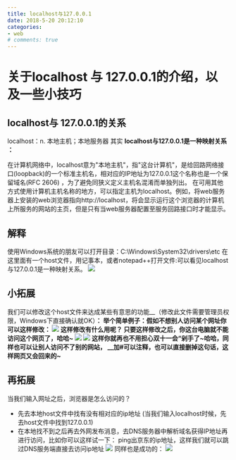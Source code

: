 ```yaml
---
title: localhost与127.0.0.1
date: 2018-5-20 20:12:10
categories:
- web
# comments: true
---
```

# 关于localhost 与 127.0.0.1的介绍，以及一些小技巧
## localhost与 127.0.0.1的关系

localhost：n. 本地主机；本地服务器
其实
__localhost与127.0.0.1是一种映射关系 ：__

在计算机网络中，localhost意为"本地主机"，指"这台计算机"，是给回路网络接口(loopback)的一个标准主机名，相对应的IP地址为127.0.0.1这个名称也是一个保留域名(RFC 2606) ，为了避免同狭义定义主机名混淆而单独列出。
在可用其他方式使用计算机主机名称的地方，可以指定主机为localhost。例如，将web服务器上安装的web浏览器指向http://localhost，将会显示运行这个浏览器的计算机上所服务的网站的主页，但是只有当web服务器配置至服务回路接口时才能显示。
## 解释
使用Windows系统的朋友可以打开目录：C:\Windows\System32\drivers\etc
在这里面有一个host文件，用记事本，或者notepad++打开文件:可以看见localhost与127.0.0.1是一种映射关系。
![](http://p8i28834i.bkt.clouddn.com/localhost-1.png)
## 小拓展
我们可以修改这个host文件来达成某些有意思的功能__（修改此文件需要管理员权限，Windows下直接确认就OK）__：
举个简单例子：假如不想别人访问某个网址你可以这样修改：
![](http://p8i28834i.bkt.clouddn.com/localhost-2.png)
这样修改有什么用呢？
只要这样修改之后，你这台电脑就不能访问这个网页了，哈哈~
![](http://p8i28834i.bkt.clouddn.com/localhost-4.png)
![](http://p8i28834i.bkt.clouddn.com/localhost-5.png)
这样你就再也不用担心双十一会“剁手了~哈哈，同样也可以让别人访问不了别的网站，
__加#可以注释，也可以直接删掉这句话，这样网页又会回来的~__
## 再拓展
当我们输入网址之后，浏览器是怎么访问的？
+ 先去本地host文件中找有没有相对应的ip地址 (当我们输入localhost时候，先去host文件中找到127.0.0.1)
+ 在本地找不到之后再去外网发布消息，去DNS服务器中解析域名获得IP地址再进行访问，比如你可以这样试一下：
ping出京东的ip地址，这样我们就可以跳过DNS服务端直接去访问ip地址
![](http://p8i28834i.bkt.clouddn.com/localhost-6.png)
同样也是成功的：
![](http://p8i28834i.bkt.clouddn.com/localhost7.png)


